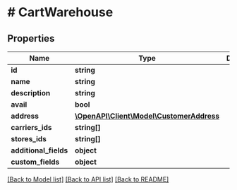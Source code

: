 # # CartWarehouse

## Properties

Name | Type | Description | Notes
------------ | ------------- | ------------- | -------------
**id** | **string** |  | [optional]
**name** | **string** |  | [optional]
**description** | **string** |  | [optional]
**avail** | **bool** |  | [optional]
**address** | [**\OpenAPI\Client\Model\CustomerAddress**](CustomerAddress.md) |  | [optional]
**carriers_ids** | **string[]** |  | [optional]
**stores_ids** | **string[]** |  | [optional]
**additional_fields** | **object** |  | [optional]
**custom_fields** | **object** |  | [optional]

[[Back to Model list]](../../README.md#models) [[Back to API list]](../../README.md#endpoints) [[Back to README]](../../README.md)

